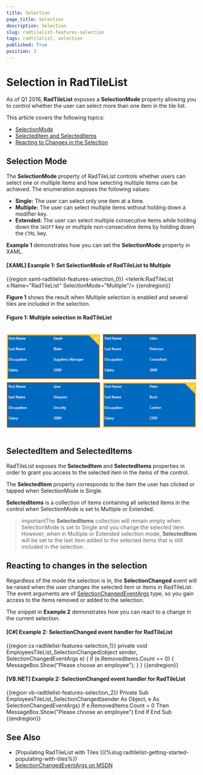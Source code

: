 ```yaml
---
title: Selection
page_title: Selection
description: Selection
slug: radtilelist-features-selection
tags: radtilelist, selection
published: True
position: 3
---
```


# Selection in RadTileList

As of Q1 2016, __RadTileList__ exposes a __SelectionMode__ property allowing you to control whether the user can select more than one item in the tile list.

This article covers the following topics:

* [SelectionMode](#selection-mode)
* [SelectedItem and SelectedItems](#selecteditem-and-selecteditems)
* [Reacting to Changes in the Selection](#reacting-to-changes-in-the-selection)


## Selection Mode

The __SelectionMode__ property of RadTileList controls whether users can select one or multiple items and how selecting multiple items can be achieved. The enumeration exposes the following values:

* __Single:__ The user can select only one item at a time.
* __Multiple:__ The user can select multiple items without holding down a modifier key.
* __Extended:__ The user can select multiple consecutive items while holding down the <code>SHIFT</code> key or multiple non-consecutive items by holding down the <code>CTRL</code> key.

__Example 1__ demonstrates how you can set the __SelectionMode__ property in XAML.

#### __[XAML] Example 1: Set SelectionMode of RadTileList to Multiple__
{{region xaml-radtilelist-features-selection_0}}
	<telerik:RadTileList x:Name="RadTileList" SelectionMode="Multiple"/>
{{endregion}}

__Figure 1__ shows the result when Multiple selection is enabled and several tiles are included in the selection.

#### __Figure 1: Multiple selection in RadTileList__
![Grouping SL](images/RadTileList_Features_Selection_01.PNG)

## SelectedItem and SelectedItems

RadTileList exposes the __SelectedItem__ and __SelectedItems__ properties in order to grant you access to the selected item in the items of the control. 

The __SelectedItem__ property corresponds to the item the user has clicked or tapped when SelectionMode is Single.

__SelectedItems__ is a collection of items containing all selected items in the control when SelectionMode is set to Multiple or Extended.

>importantThe __SelectedItems__ collection will remain empty when SelectionMode is set to Single and you change the selected item. However, when in Multiple or Extended selection mode, __SelectedItem__ will be set to the last item added to the selected items that is still included in the selection.

## Reacting to changes in the selection

Regardless of the mode the selection is in, the __SelectionChanged__ event will be raised when the user changes the selected item or items in RadTileList. The event arguments are of [SelectionChangedEventArgs](https://msdn.microsoft.com/en-us/library/system.windows.controls.selectionchangedeventargs) type, so you gain access to the items removed or added to the selection.

The snippet in __Example 2__ demonstrates how you can react to a change in the current selection.

#### __[C#] Example 2: SelectionChanged event handler for RadTileList__
{{region cs-radtilelist-features-selection_1}}
	private void EmployeesTileList_SelectionChanged(object sender, SelectionChangedEventArgs e)
	{
	    if (e.RemovedItems.Count == 0)
	    {
	        MessageBox.Show("Please choose an employee");
	    }
	}
{{endregion}}

#### __[VB.NET] Example 2: SelectionChanged event handler for RadTileList__
{{region vb-radtilelist-features-selection_2}}
	Private Sub EmployeesTileList_SelectionChanged(sender As Object, e As SelectionChangedEventArgs)
	    If e.RemovedItems.Count = 0 Then
	        MessageBox.Show("Please choose an employee")
	    End If
	End Sub
{{endregion}}


## See Also

* [Populating RadTileList with Tiles ]({%slug radtilelist-getting-started-populating-with-tiles%})
* [SelectionChangedEventArgs on MSDN](https://msdn.microsoft.com/en-us/library/system.windows.controls.selectionchangedeventargs)

